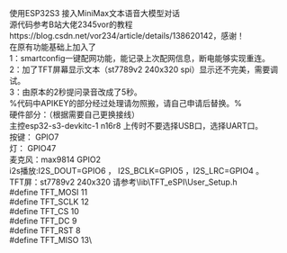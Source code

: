 使用ESP32S3 接入MiniMax文本语音大模型对话\
源代码参考B站大佬2345vor的教程https://blog.csdn.net/vor234/article/details/138620142，感谢！\
在原有功能基础上加入了\
1：smartconfig一键配网功能，能记录上次配网信息，断电能够实现重连。\
2：加了TFT屏幕显示文本（st7789v2 240x320 spi）显示还不完美，需要调试。\
3：由原本的2秒提问录音改成了5秒。\
%代码中APIKEY的部分经过处理请勿照搬，请自己申请后替换。%\
硬件部分：（根据需要自己更换接线）\
主控esp32-s3-devkitc-1 n16r8 上传时不要选择USB口，选择UART口。\
按键： GPIO7\
灯：  GPIO47\
麦克风：max9814 GPIO2 \
i2s播放:I2S_DOUT=GPIO6 ， I2S_BCLK=GPIO5  ，I2S_LRC=GPIO4  。\
TFT屏：st7789v2 240x320 请参考\lib\TFT_eSPI\User_Setup.h\
#define TFT_MOSI 11\
#define TFT_SCLK 12\
#define TFT_CS   10  \
#define TFT_DC    9  \
#define TFT_RST   8 \
#define TFT_MISO 13\
